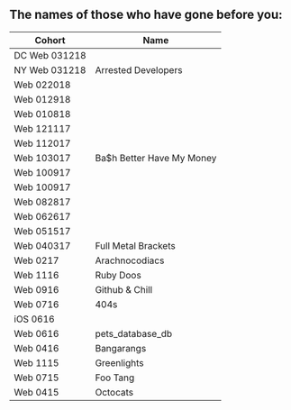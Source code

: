 ## The names of those who have gone before you:


|  Cohort       | Name                      |
| ------------- | ------------------------- | 
| DC Web 031218 |  
| NY Web 031218 |  Arrested Developers
| Web 022018    |  
| Web 012918    |  
| Web 010818    |  
| Web 121117    |  
| Web 112017    |  
| Web 103017    | Ba$h Better Have My Money |
| Web 100917    |  
| Web 100917    |  
| Web 082817    |  
| Web 062617    |  
| Web 051517    |  
| Web 040317    | Full Metal Brackets       |
| Web 0217      | Arachnocodiacs            |
| Web 1116      | Ruby Doos                 |
| Web 0916      | Github & Chill            |
| Web 0716      | 404s                      |
| iOS 0616      | 
| Web 0616      | pets_database_db          |
| Web 0416      | Bangarangs                |
| Web 1115      | Greenlights               |
| Web 0715      | Foo Tang                  |
| Web 0415      | Octocats                  |
